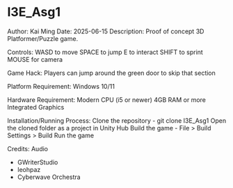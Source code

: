 # I3E_Asg1


Author: Kai Ming
Date: 2025-06-15
Description: Proof of concept 3D Platformer/Puzzle game.

Controls:
WASD to move
SPACE to jump
E to interact
SHIFT to sprint
MOUSE for camera

Game Hack:
Players can jump around the green door to skip that section

Platform Requirement:
Windows 10/11

Hardware Requirement:
Modern CPU (i5 or newer)
4GB RAM or more
Integrated Graphics

Installation/Running Process:
Clone the repository - git clone I3E_Asg1
Open the cloned folder as a project in Unity Hub
Build the game - File > Build Settings > Build
Run the game

Credits:
Audio
- GWriterStudio
- leohpaz
- Cyberwave Orchestra